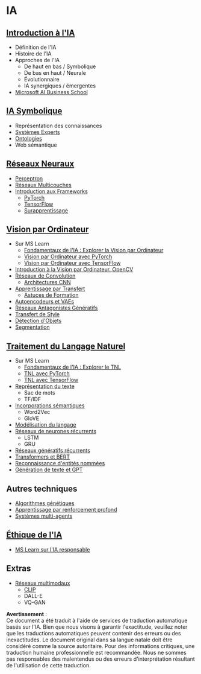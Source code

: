 # IA

## [Introduction à l'IA](https://github.com/microsoft/AI-For-Beginners/blob/main/lessons/1-Intro/README.md)
 - Définition de l'IA
 - Histoire de l'IA
 - Approches de l'IA
     - De haut en bas / Symbolique
     - De bas en haut / Neurale
     - Évolutionnaire
     - IA synergiques / émergentes
 - [Microsoft AI Business School](https://www.microsoft.com/ai/ai-business-school/?WT.mc_id=academic-77998-cacaste)

## [IA Symbolique](https://github.com/microsoft/AI-For-Beginners/blob/main/lessons/2-Symbolic/README.md)
 - Représentation des connaissances
 - [Systèmes Experts](https://github.com/microsoft/AI-For-Beginners/blob/main/lessons/2-Symbolic/Animals.ipynb)
 - [Ontologies](https://github.com/microsoft/AI-For-Beginners/blob/main/lessons/2-Symbolic/FamilyOntology.ipynb)
 - Web sémantique

## [Réseaux Neuraux](https://github.com/microsoft/AI-For-Beginners/blob/main/lessons/3-NeuralNetworks/README.md)
 - [Perceptron](https://github.com/microsoft/AI-For-Beginners/blob/main/lessons/3-NeuralNetworks/03-Perceptron/README.md)
 - [Réseaux Multicouches](https://github.com/microsoft/AI-For-Beginners/blob/main/lessons/3-NeuralNetworks/04-OwnFramework/README.md)
 - [Introduction aux Frameworks](https://github.com/microsoft/AI-For-Beginners/blob/main/lessons/3-NeuralNetworks/05-Frameworks/README.md)
   - [PyTorch](https://github.com/microsoft/AI-For-Beginners/blob/main/lessons/3-NeuralNetworks/05-Frameworks/IntroPyTorch.ipynb)
   - [TensorFlow](https://github.com/microsoft/AI-For-Beginners/blob/main/lessons/3-NeuralNetworks/05-Frameworks/IntroKerasTF.md)
   - [Surapprentissage](https://github.com/microsoft/AI-For-Beginners/blob/main/lessons/3-NeuralNetworks/05-Frameworks/Overfitting.md)

## [Vision par Ordinateur](https://github.com/microsoft/AI-For-Beginners/blob/main/lessons/4-ComputerVision/README.md)
 - Sur MS Learn
    - [Fondamentaux de l'IA : Explorer la Vision par Ordinateur](https://docs.microsoft.com/learn/paths/explore-computer-vision-microsoft-azure/?WT.mc_id=academic-77998-cacaste)
    - [Vision par Ordinateur avec PyTorch](https://docs.microsoft.com/learn/modules/intro-computer-vision-pytorch/?WT.mc_id=academic-77998-cacaste)
    - [Vision par Ordinateur avec TensorFlow](https://docs.microsoft.com/learn/modules/intro-computer-vision-TensorFlow/?WT.mc_id=academic-77998-cacaste)
 - [Introduction à la Vision par Ordinateur. OpenCV](https://github.com/microsoft/AI-For-Beginners/blob/main/lessons/4-ComputerVision/06-IntroCV/README.md)
 - [Réseaux de Convolution](https://github.com/microsoft/AI-For-Beginners/blob/main/lessons/4-ComputerVision/07-ConvNets/README.md)
   - [Architectures CNN](https://github.com/microsoft/AI-For-Beginners/blob/main/lessons/4-ComputerVision/07-ConvNets/CNN_Architectures.md)
 - [Apprentissage par Transfert](https://github.com/microsoft/AI-For-Beginners/blob/main/lessons/4-ComputerVision/08-TransferLearning/README.md)
   - [Astuces de Formation](https://github.com/microsoft/AI-For-Beginners/blob/main/lessons/4-ComputerVision/08-TransferLearning/TrainingTricks.md)
 - [Autoencodeurs et VAEs](https://github.com/microsoft/AI-For-Beginners/blob/main/lessons/4-ComputerVision/09-Autoencoders/README.md)
 - [Réseaux Antagonistes Génératifs](https://github.com/microsoft/AI-For-Beginners/blob/main/lessons/4-ComputerVision/10-GANs/README.md)
 - [Transfert de Style](https://github.com/microsoft/AI-For-Beginners/blob/main/lessons/4-ComputerVision/10-GANs/StyleTransfer.ipynb)
 - [Détection d'Objets](https://github.com/microsoft/AI-For-Beginners/blob/main/lessons/4-ComputerVision/11-ObjectDetection/README.md)
 - [Segmentation](https://github.com/microsoft/AI-For-Beginners/blob/main/lessons/4-ComputerVision/12-Segmentation/README.md)

## [Traitement du Langage Naturel](https://github.com/microsoft/AI-For-Beginners/blob/main/lessons/5-NLP/README.md)
 - Sur MS Learn
    - [Fondamentaux de l'IA : Explorer le TNL](https://docs.microsoft.com/learn/paths/explore-natural-language-processing/?WT.mc_id=academic-77998-cacaste)
    - [TNL avec PyTorch](https://docs.microsoft.com/learn/modules/intro-natural-language-processing-pytorch/?WT.mc_id=academic-77998-cacaste)
    - [TNL avec TensorFlow](https://docs.microsoft.com/learn/modules/intro-natural-language-processing-TensorFlow/?WT.mc_id=academic-77998-cacaste)
- [Représentation du texte](https://github.com/microsoft/AI-For-Beginners/blob/main/lessons/5-NLP/13-TextRep/README.md)
    - Sac de mots
    - TF/IDF
 - [Incorporations sémantiques](https://github.com/microsoft/AI-For-Beginners/blob/main/lessons/5-NLP/14-Embeddings/README.md)
    - Word2Vec
    - GloVE
 - [Modélisation du langage](https://github.com/microsoft/AI-For-Beginners/blob/main/lessons/5-NLP/15-LanguageModeling)
 - [Réseaux de neurones récurrents](https://github.com/microsoft/AI-For-Beginners/blob/main/lessons/5-NLP/16-RNN/README.md)
     - LSTM
     - GRU
 - [Réseaux génératifs récurrents](https://github.com/microsoft/AI-For-Beginners/blob/main/lessons/5-NLP/17-GenerativeNetworks/README.md)
 - [Transformers et BERT](https://github.com/microsoft/AI-For-Beginners/blob/main/lessons/5-NLP/18-Transformers/README.md)
 - [Reconnaissance d'entités nommées](https://github.com/microsoft/AI-For-Beginners/blob/main/lessons/5-NLP/19-NER/README.md)
 - [Génération de texte et GPT](https://github.com/microsoft/AI-For-Beginners/blob/main/lessons/5-NLP/20-LanguageModels/README.md)
## Autres techniques
 - [Algorithmes génétiques](https://github.com/microsoft/AI-For-Beginners/blob/main/lessons/6-Other/21-GeneticAlgorithms/README.md)
 - [Apprentissage par renforcement profond](https://github.com/microsoft/AI-For-Beginners/blob/main/lessons/6-Other/22-DeepRL/README.md)
 - [Systèmes multi-agents](https://github.com/microsoft/AI-For-Beginners/blob/main/lessons/6-Other/23-MultiagentSystems/README.md)

## [Éthique de l'IA](https://github.com/microsoft/AI-For-Beginners/blob/main/lessons/7-Ethics/README.md)
 - [MS Learn sur l'IA responsable](https://docs.microsoft.com/learn/paths/responsible-ai-business-principles/?WT.mc_id=academic-77998-cacaste)
## Extras
 - [Réseaux multimodaux](https://github.com/microsoft/AI-For-Beginners/blob/main/lessons/X-Extras/X1-MultiModal/README.md)
   - [CLIP](https://github.com/microsoft/AI-For-Beginners/blob/main/lessons/X-Extras/X1-MultiModal/Clip.ipynb)
   - DALL-E
   - VQ-GAN

**Avertissement** :  
Ce document a été traduit à l'aide de services de traduction automatique basés sur l'IA. Bien que nous visons à garantir l'exactitude, veuillez noter que les traductions automatiques peuvent contenir des erreurs ou des inexactitudes. Le document original dans sa langue natale doit être considéré comme la source autoritaire. Pour des informations critiques, une traduction humaine professionnelle est recommandée. Nous ne sommes pas responsables des malentendus ou des erreurs d'interprétation résultant de l'utilisation de cette traduction.